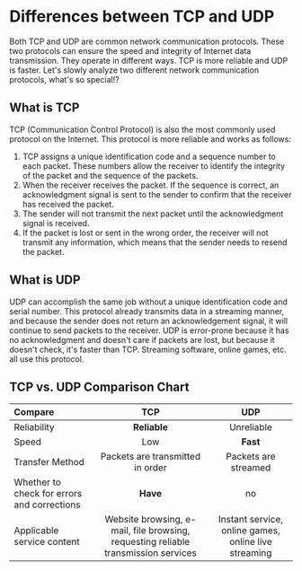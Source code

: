 # Differences between TCP and UDP


Both TCP and UDP are common network communication protocols. These two protocols can ensure the speed and integrity of Internet data transmission. They operate in different ways. TCP is more reliable and UDP is faster.
Let's slowly analyze two different network communication protocols, what's so special!?

<!--more-->

## What is TCP 

TCP (Communication Control Protocol) is also the most commonly used protocol on the Internet. This protocol is more reliable and works as follows:

1.  TCP assigns a unique identification code and a sequence number to each packet. These numbers allow the receiver to identify the integrity of the packet and the sequence of the packets.
2. When the receiver receives the packet. If the sequence is correct, an acknowledgment signal is sent to the sender to confirm that the receiver has received the packet.
3. The sender will not transmit the next packet until the acknowledgment signal is received.
4. If the packet is lost or sent in the wrong order, the receiver will not transmit any information, which means that the sender needs to resend the packet.

## What is UDP

UDP can accomplish the same job without a unique identification code and serial number. This protocol already transmits data in a streaming manner, and because the sender does not return an acknowledgement signal, it will continue to send packets to the receiver. UDP is error-prone because it has no acknowledgment and doesn't care if packets are lost, but because it doesn't check, it's faster than TCP. Streaming software, online games, etc. all use this protocol.

##  TCP vs. UDP Comparison Chart

| Compare | TCP | UDP 
|:---- |:----:|:----:|
| Reliability | **Reliable** | Unreliable |
| Speed | Low | **Fast** |
| Transfer Method | Packets are transmitted in order | Packets are streamed |
| Whether to check for errors and corrections | **Have** | no |
| Applicable service content | Website browsing, e-mail, file browsing, requesting reliable transmission services | Instant service, online games, online live streaming |

